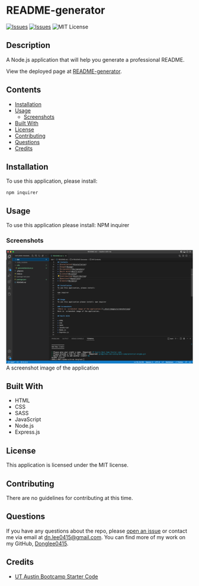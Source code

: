 # README-generator
[![Issues](https://img.shields.io/github/issues/Donglee0415/README-With-Me)](https://github.com/Donglee0415/README-With-Me/issues) [![Issues](https://img.shields.io/github/contributors/Donglee0415/README-With-Me)](https://github.com/Donglee0415/README-With-Me/graphs/contributors) ![MIT License](https://img.shields.io/badge/license-MIT-blue)

## Description
A Node.js application that will help you generate a professional README.
            
View the deployed page at [README-generator](https://donglee0415.github.io/readme-with-me/).
## Contents
* [Installation](#installation)
* [Usage](#usage)
   * [Screenshots](#screenshots)
* [Built With](#built-with)
* [License](#license)
* [Contributing](#contributing)
* [Questions](#questions)
* [Credits](#credits)

## Installation
To use this application, please install: 
```
npm inquirer
```
    
## Usage
To use this application please install: NPM inquirer 
    
### Screenshots
![Here is a screenshot image of this application.](./dist/images/screenshot.png)
A screenshot image of the application

## Built With

* HTML
* CSS
* SASS
* JavaScript
* Node.js
* Express.js
    
## License
This application is licensed under the MIT license.
    
## Contributing
There are no guidelines for contributing at this time.
    
## Questions
If you have any questions about the repo, please [open an issue](https://github.com/Donglee0415/README-With-Me/issues) or contact me via email at dn.lee0415@gmail.com. You can find more of my work on my GitHub, [Donglee0415](https://github.com/Donglee0415/).
    
## Credits
* [UT Austin Bootcamp Starter Code](git@github.com:coding-boot-camp/potential-enigma.git)

    
